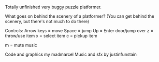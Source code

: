 Totally unfinished very buggy puzzle platformer.

What goes on behind the scenery of a platformer?
(You can get behind the scenery, but there's not much to do there)

Controls:
Arrow keys = move
Space = jump
Up = Enter door/jump over
z = throw/use item
x = select item
c = pickup item

m = mute music

Code and graphics my madmarcel
Music and sfx by justinfunstain